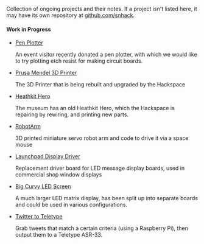 Collection of ongoing projects and their notes.  If a project isn't listed here, it may have its own repository at [github.com/snhack](https://github.com/snhack/snhack.github.com/wiki/_new).

#### Work in Progress

- [Pen Plotter](Pen-plotter)

  An event visitor recently donated a pen plotter, with which we would like to try plotting etch resist for making circuit boards.

- [Prusa Mendel 3D Printer](Prusa-Mendel)

  The 3D Printer that is being rebuilt and upgraded by the Hackspace

- [Heathkit Hero](Hero)

  The museum has an old Heathkit Hero, which the Hackspace is repairing by rewiring, and printing new parts.

- [RobotArm](RobotArm)

  3D printed miniature servo robot arm and code to drive it via a space mouse

- [Launchpad Display Driver](Launchpad-Display)

  Replacement driver board for LED message display boards, used in commercial shop window displays

- [Big Curvy LED Screen](Big-Curvy-LED-Screen)

  A much larger LED matrix display, has been split up into separate boards and could be used in various configurations.

- [Twitter to Teletype](Twitter-to-Teletype)

  Grab tweets that match a certain criteria (using a Raspberry Pi), then output them to a Teletype ASR-33.